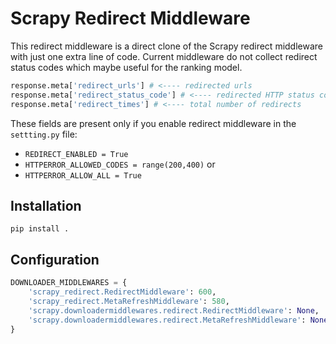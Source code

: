 Scrapy Redirect Middleware
==========================

This redirect middleware is a direct clone of the Scrapy redirect middleware 
with just one extra line of code. Current middleware do not collect redirect status codes
which maybe useful for the ranking model.

```python
response.meta['redirect_urls'] # <---- redirected urls
response.meta['redirect_status_code'] # <---- redirected HTTP status code
response.meta['redirect_times'] # <---- total number of redirects
```

These fields are present only if you enable redirect middleware in the `settting.py` file:
* `REDIRECT_ENABLED = True`
* `HTTPERROR_ALLOWED_CODES = range(200,400)` or
* `HTTPERROR_ALLOW_ALL = True`

## Installation 
```
pip install .
```

## Configuration
```python
DOWNLOADER_MIDDLEWARES = {
    'scrapy_redirect.RedirectMiddleware': 600,
    'scrapy_redirect.MetaRefreshMiddleware': 580, 
    'scrapy.downloadermiddlewares.redirect.RedirectMiddleware': None,
    'scrapy.downloadermiddlewares.redirect.MetaRefreshMiddleware': None
}
```



